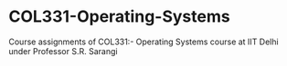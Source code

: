 # COL331-Operating-Systems
Course assignments of COL331:- Operating Systems course at IIT Delhi under Professor S.R. Sarangi

